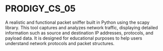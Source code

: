 # PRODIGY_CS_05
A realistic and functional packet sniffer built in Python using the scapy library. This tool captures and analyzes network traffic, displaying detailed information such as source and destination IP addresses, protocols, and payload data. It is designed for educational purposes to help users understand network protocols and packet structures.
